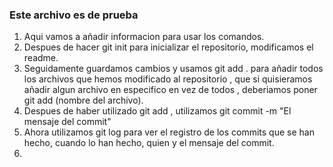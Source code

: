 ### Este archivo es de prueba
1. Aqui vamos a añadir informacion para usar los comandos.
2. Despues de hacer git init para inicializar el repositorio, modificamos el readme.
3. Seguidamente guardamos cambios y usamos git add . para añadir todos los archivos que hemos modificado al repositorio , que si quisieramos añadir algun archivo en especifico en vez de todos , deberiamos poner git add (nombre del archivo).
4. Despues de haber utilizado git add , utilizamos git commit -m "El mensaje del commit"
5. Ahora utilizamos git log para ver el registro de los commits que se han hecho, cuando lo han hecho, quien y el mensaje del commit.
6. 